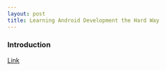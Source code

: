 ```yaml
---
layout: post
title: Learning Android Development the Hard Way
---
```


### Introduction

[Link](https://proandroiddev.com/learning-android-development-the-hard-way-1a8358ac1186)